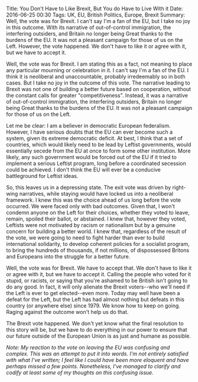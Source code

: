 Title: You Don't Have to Like Brexit, But You do Have to Live With it
Date: 2016-06-25 00:30
Tags: UK, EU, British Politics, Europe, Brexit
Summary: Well, the vote was for Brexit. I can't say I'm a fan of the EU, but I take no joy in this outcome. With its narrative of out-of-control immigration, the interfering outsiders, and Britain no longer being Great thanks to the burdens of the EU. It was not a pleasant campaign for those of us on the Left. However, the vote happened. We don't have to like it or agree with it, but we have to accept it.

Well, the vote was for Brexit. I am stating this as a fact, not meaning to
place any particular mourning or celebration in it. I can't say I'm a fan of
the EU. I think it is neoliberal and unaccountable, probably
irredeemably so in both cases. But I take no joy in the outcome of
this vote. The narrative leading to Brexit was not one of building a
better future based on cooperation, without the constant calls for
greater "competitiveness". Instead, it was a narrative of
out-of-control immigration, the interfering outsiders, Britain no
longer being Great thanks to the burdens of the EU. It was not a
pleasant campaign for those of us on the Left.

Let me be clear: I am a believer in democratic
European federalism. However, I have serious doubts that the EU can
ever become such a system, given its extreme democratic deficit. At
best, I think that a set of countries, which would likely need to be
lead by Leftist governments, would essentially secede from the EU at
once to form some other institution.  More likely,
any such government would be forced out of the EU if it tried to
implement a serious Leftist program, long before a coordinated
secession could be achieved. I don't think the EU will ever be
a conducive battleground for Leftist ideas.

So, this leaves us in a depressing state. The exit vote was driven by
right-wing narratives, while staying would have locked us into a neoliberal
framework. I knew this was the choice ahead of us long before the vote
occurred. We were faced only with bad outcomes. Given that, I
won't condemn anyone on the Left for their choices, whether they voted
to leave, remain, spoiled their ballot, or abstained. I knew that,
however they voted, Leftists were not motivated by racism or
nationalism but by a genuine concern for building a better world. I knew that,
regardless of the result of the vote, we were going to need to fight
harder than ever to build international solidarity, to develop
coherent policies for a socialist program, to bring the hundreds of
thousands, if not millions, of dispossessed Britons and Europeans into
the struggle for a better future.

Well, the vote was for Brexit. We have to accept that. We don't have
to like it or agree with it, but we have to accept it. Calling the
people who voted for it stupid, or racists, or saying that you're
ashamed to be British isn't going to do any good. In fact, it will
only alienate the Brexit voters--who we'll need if the Left is ever to
get elected--even more. Today may well have been a defeat for
the Left, but the Left has had almost nothing but defeats in this
country (or anywhere else) since 1979. We know how to keep on
going. Raging against the outcome won't help us do that. 

The Brexit vote happened. We don't yet know what the final resolution to
this story will be, but we have to do everything in our power to ensure
that our future outside of the European Union is as just and humane as
possible.

_Note: My reaction to the vote on leaving the EU was confusing and
complex. This was an attempt to put it into words. I'm not entirely
satisfied with what I've written; I feel like I could have been more
eloquent and have perhaps missed a few points. Nonetheless, I've
managed to clarify and codify at least some of my thoughts on this
confusing issue._
